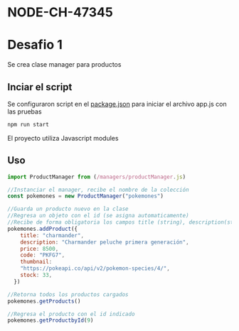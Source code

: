 # NODE-CH-47345
# Desafio 1

Se crea clase manager para productos

## Inciar el script

Se configuraron script en el [package.json](https://github.com/totoargumedo/NODE-CH-47345/blob/sprint1/package.json) para iniciar el archivo app.js con las pruebas

```bash
npm run start
```

El proyecto utiliza Javascript modules

## Uso

```javascript
import ProductManager from (/managers/productManager.js)

//Instanciar el manager, recibe el nombre de la colección
const pokemones = new ProductManager("pokemones")

//Guarda un producto nuevo en la clase
//Regresa un objeto con el id (se asigna automaticamente)
//Recibe de forma obligatoria los campos title (string), description(string), price(number), code(string, unico), thumbnail(string) y stock(number)
pokemones.addProduct({
    title: "charmander",
    description: "Charmander peluche primera generación",
    price: 8500,
    code: "PKFG7",
    thumbnail:
    "https://pokeapi.co/api/v2/pokemon-species/4/",
    stock: 33,
  })

//Retorna todos los productos cargados
pokemones.getProducts()

//Regresa el producto con el id indicado
pokemones.getProductbyId(9)
```
